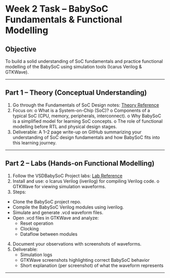 # Week 2 Task – BabySoC Fundamentals & Functional Modelling 
## Objective 
To build a solid understanding of SoC fundamentals and practice functional modelling of the BabySoC using simulation tools (Icarus Verilog & GTKWave). 

---

## Part 1 – Theory (Conceptual Understanding) 

1. Go through the Fundamentals of SoC Design notes: 
[Theory Reference](https://github.com/hemanthkumardm/SFAL-VSD-SoC-Journey/tree/main/11.%20Fundamentals%20of%20SoC%20Design)
2. Focus on: 
  o What is a System-on-Chip (SoC)? 
  o Components of a typical SoC (CPU, memory, peripherals, interconnect). 
  o Why BabySoC is a simplified model for learning SoC concepts. 
  o The role of functional modelling before RTL and physical design stages.
3. Deliverable: 
A 1–2 page write-up on GitHub summarizing your understanding of SoC design 
fundamentals and how BabySoC fits into this learning journey.

---

## Part 2 – Labs (Hands-on Functional Modelling) 

1. Follow the VSDBabySoC Project labs: 
[Lab Reference](https://github.com/hemanthkumardm/SFAL-VSD-SoC-Journey/tree/main/12.%20VSDBabySoC%20Project)
2. Install and use: 
  o Icarus Verilog (iverilog) for compiling Verilog code. 
  o GTKWave for viewing simulation waveforms. 
3. Steps:  
- Clone the BabySoC project repo.
- Compile the BabySoC Verilog modules using iverilog.
- Simulate and generate .vcd waveform files.
- Open .vcd files in GTKWave and analyze: 
  - Reset operation
  - Clocking
  - Dataflow between modules 
4. Document your observations with screenshots of waveforms. 
5. Deliverable: 
    - Simulation logs
    - GTKWave screenshots highlighting correct BabySoC behavior
    - Short explanation (per screenshot) of what the waveform represents
      
---
